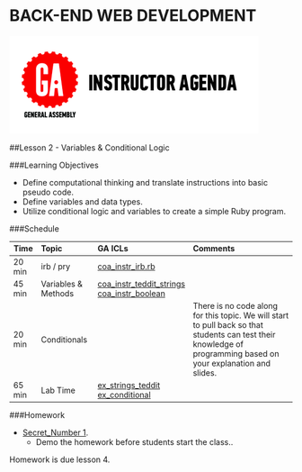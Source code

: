 BACK-END WEB DEVELOPMENT
============================


![GeneralAssemb.ly](../assets/ICL_icons/instr_agenda.png)


##Lesson 2 - Variables & Conditional Logic 


###Learning Objectives


*	Define computational thinking and translate instructions into basic pseudo code.
*	Define variables and data types.
*	Utilize conditional logic and variables to create a simple Ruby program. 


###Schedule


| Time        | Topic| GA ICLs| Comments |
| ------------- |:-------------|:-------------------|:-------------------|
| 20 min | irb / pry | [coa_instr_irb.rb](code_alongs/coa_instr_irb.rb) | | 
| 45 min | Variables & Methods | [coa_instr_teddit_strings](code_alongs/coa_instr_teddit_strings.rb)<br>[coa_instr_boolean](code_alongs/coa_instr_boolean.rb) | |
| 20 min | Conditionals |  | There is no code along for this topic. We will start to pull back so that students can test their knowledge of programming based on your explanation and slides. |
| 65 min | Lab Time | [ex_strings_teddit](exercises/ex_strings_teddit.rb)<br>[ex_conditional](exercises/ex_conditional_teddit.rb) | |



###Homework

-	[Secret_Number 1](homework/HW_01.rb). 
	-	Demo the homework before students start the class..

Homework is due lesson 4.


